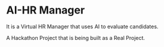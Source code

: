 # AI-HR Manager

It is a Virtual HR Manager that uses AI to evaluate candidates.

A Hackathon Project that is being built as a Real Project.
